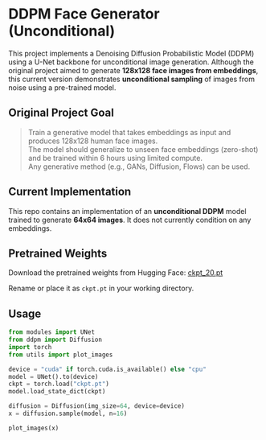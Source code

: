 # DDPM Face Generator (Unconditional)

This project implements a Denoising Diffusion Probabilistic Model (DDPM) using a U-Net backbone for unconditional image generation. Although the original project aimed to generate **128x128 face images from embeddings**, this current version demonstrates **unconditional sampling** of images from noise using a pre-trained model.

## Original Project Goal

> Train a generative model that takes embeddings as input and produces 128x128 human face images.  
> The model should generalize to unseen face embeddings (zero-shot) and be trained within 6 hours using limited compute.  
> Any generative method (e.g., GANs, Diffusion, Flows) can be used.

## Current Implementation

This repo contains an implementation of an **unconditional DDPM** model trained to generate **64x64 images**. It does not currently condition on any embeddings.

## Pretrained Weights

Download the pretrained weights from Hugging Face: 
[ckpt_20.pt](https://huggingface.co/01PrathamS/ddpm-unconditional-model/resolve/main/ckpt_20.pt)

Rename or place it as `ckpt.pt` in your working directory.

##  Usage

```python
from modules import UNet
from ddpm import Diffusion
import torch 
from utils import plot_images

device = "cuda" if torch.cuda.is_available() else "cpu"
model = UNet().to(device)
ckpt = torch.load("ckpt.pt")
model.load_state_dict(ckpt)

diffusion = Diffusion(img_size=64, device=device)
x = diffusion.sample(model, n=16)

plot_images(x)
```
